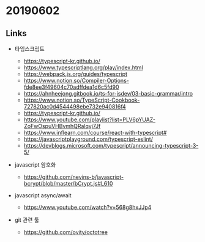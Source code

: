 # 20190602

## Links
- 타입스크립트

    - https://typescript-kr.github.io/
    - https://www.typescriptlang.org/play/index.html
    - https://webpack.js.org/guides/typescript
    - https://www.notion.so/Compiler-Options-fde8ee3f49604c70adffdea1d6c5fd90
    - https://ahnheejong.gitbook.io/ts-for-jsdev/03-basic-grammar/intro
    - https://www.notion.so/TypeScript-Cookbook-727820ac0d4544498ebe732e940816f4
    - https://typescript-kr.github.io/
    - https://www.youtube.com/playlist?list=PLV6pYUAZ-ZoFwOspuVHBvmhQRalqvj7Jf
    - https://www.inflearn.com/course/react-with-typescript#
    - https://javascriptplayground.com/typescript-eslint/
    - https://devblogs.microsoft.com/typescript/announcing-typescript-3-5/

- javascript 암호화
    - https://github.com/nevins-b/javascript-bcrypt/blob/master/bCrypt.js#L610

- javascript async/await
    - https://www.youtube.com/watch?v=568g8hxJJp4

- git 관련 툴
    - https://github.com/ovity/octotree